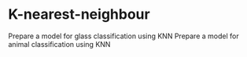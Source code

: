 # K-nearest-neighbour
Prepare a model for glass classification using KNN
Prepare a model for animal  classification using KNN
